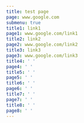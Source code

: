 ```yaml
---
title: test page
page: www.google.com
submenu: true
title1: link1
page1: www.google.com/link1
title2: link2
page2: www.google.com/link2
title3: link3
page3: www.google.com/link3
title4: ' '
page4: ' '
title5: ' '
page5: ' '
title6: ' '
page6: ' '
title7: ' '
page7: ' '
title8: ' '
page8: ' '
---
```


